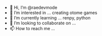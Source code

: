 - 👋 Hi, I’m @raedevmode
- 👀 I’m interested in ... creating otome games
- 🌱 I’m currently learning ... renpy, python
- 💞️ I’m looking to collaborate on ...
- 📫 How to reach me ...

<!---
raedevmode/raedevmode is a ✨ special ✨ repository because its `README.md` (this file) appears on your GitHub profile.
You can click the Preview link to take a look at your changes.
--->
